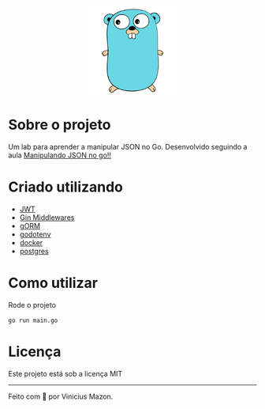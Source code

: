 <div align="center">
  <img  height="180em" src="https://raw.githubusercontent.com/devicons/devicon/master/icons/go/go-original.svg" >
</div>

# Sobre o projeto
Um lab para aprender a manipular JSON no Go.
Desenvolvido seguindo a aula [Manipulando JSON no go!!](https://www.youtube.com/watch?v=htoT5-MmkZI)

# Criado utilizando
* [JWT](https://jwt.io/)
* [Gin Middlewares](https://github.com/gin-gonic/gin)
* [gORM](https://gorm.io/index.html)
* [godotenv](https://github.com/joho/godotenv)
* [docker](https://www.docker.com/)
* [postgres](https://www.postgresql.org/)

# Como utilizar
Rode o projeto
```
go run main.go
```

# Licença
Este projeto está sob a licença MIT

---
Feito com 🖤 por Vinicius Mazon.
